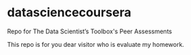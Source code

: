 datasciencecoursera
===================

Repo for The Data Scientist’s Toolbox's Peer Assessments

This repo is for you dear visitor who is evaluate my homework.
